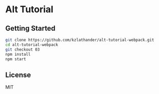 # Alt Tutorial

## Getting Started

```bash
git clone https://github.com/kzlathander/alt-tutorial-webpack.git
cd alt-tutorial-webpack
git checkout 03
npm install
npm start
```

## License

MIT
